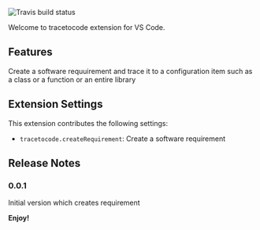 ![Travis build status](https://travis-ci.com/BugraHasbek/tracetocode.svg?branch=master)

Welcome to tracetocode extension for VS Code. 

## Features

Create a software requuirement and trace it to a configuration item such as a class or a function or an entire library

## Extension Settings

This extension contributes the following settings:

* `tracetocode.createRequirement`: Create a software requirement

## Release Notes

### 0.0.1

Initial version which creates requirement

**Enjoy!**

